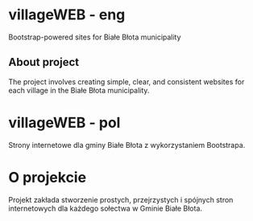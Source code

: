 # villageWEB - eng
Bootstrap-powered sites for Białe Błota municipality
## About project
The project involves creating simple, clear, and consistent websites for each village in the Białe Błota municipality.
# villageWEB - pol
Strony internetowe dla gminy Białe Błota z wykorzystaniem Bootstrapa.
# O projekcie
Projekt zakłada stworzenie prostych, przejrzystych i spójnych stron internetowych dla każdego sołectwa w Gminie Białe Błota.
